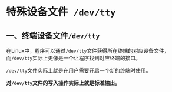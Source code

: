 # 特殊设备文件` /dev/tty` 

## 一、终端设备文件`/dev/tty`

 在Linux中，程序可以通过`/dev/tty`文件获得所在终端的对应设备文件，而`/dev/tty`实际上更像是一个让程序找到对应终端的接口。

`/dev/tty`文件实际上就是在用户需要开启一个新的终端时使用。

**对`/dev/tty`文件的写入操作实际上就是标准输出。**

